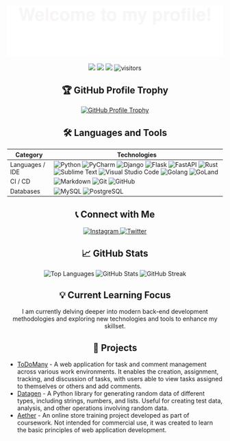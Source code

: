 ![](assets/Top_up.svg)

<p align="center">
    <a href="https://github.com/bezhan2009/bezhan2009"><img src="https://img.shields.io/badge/status-updating-brightgreen.svg"></a>
    <a href="https://github.com/python/cpython"><img src="https://img.shields.io/badge/Python-3.12-FF1493.svg"></a>
    <a href="https://github.com/bezhan2009/bezhan2009/graphs/contributors"><img src="https://img.shields.io/github/contributors/bezhan2009/bezhan2009?color=blue"></a>
    <img src="https://visitor-badge.laobi.icu/badge?page_id=bezhan2009.bezhan2009" alt="visitors"/>
</p>  
<h2 align="center">🏆 GitHub Profile Trophy</h2>
<p align="center">
    <a href="https://github.com/ryo-ma/github-profile-trophy">
        <img src="https://github-profile-trophy.vercel.app/?username=bezhan2009&theme=darkhub&no-frame=true&margin-w=15&margin-h=15&column=7" alt="GitHub Profile Trophy" />
    </a>
</p>
<h2 align="center">🛠️ Languages and Tools</h2>
<table align="center">
  <thead>
    <tr>
      <th>Category</th>
      <th>Technologies</th>
    </tr>
  </thead>
  <tbody>
    <tr>
      <td>Languages / IDE</td>
      <td>
        <img src="https://img.shields.io/badge/-Python-3776AB?style=flat&logo=Python&logoColor=white" alt="Python" />
        <img src="https://img.shields.io/badge/-PyCharm-3776AB?style=flat&logo=PyCharm&logoColor=white" alt="PyCharm" />
        <img src="https://img.shields.io/badge/-Django-092E20?style=flat&logo=Django&logoColor=white" alt="Django" />
        <img src="https://img.shields.io/badge/-Flask-000000?style=flat&logo=Flask&logoColor=white" alt="Flask" />
        <img src="https://img.shields.io/badge/-FastAPI-009688?style=flat&logo=FastAPI&logoColor=white" alt="FastAPI" />
        <img src="https://img.shields.io/badge/-Rust-000000?style=flat&logo=Rust&logoColor=white" alt="Rust" />
        <img src="https://img.shields.io/badge/-Sublime_Text-FF9800?style=flat&logo=Sublime-Text&logoColor=white" alt="Sublime Text" />
        <img src="https://img.shields.io/badge/-Visual%20Studio%20Code-007ACC?style=flat&logo=visual-studio-code&logoColor=white" alt="Visual Studio Code" />
        <img src="https://img.shields.io/badge/-Go-00ADD8?style=flat&logo=go&logoColor=white" alt="Golang" />
        <img src="https://img.shields.io/badge/-GoLand-00ADD8?style=flat&logo=goland&logoColor=white" alt="GoLand" />
      </td>
    </tr>
    <tr>
      <td>CI / CD</td>
      <td>
        <img src="https://img.shields.io/badge/-Markdown-2088FF?style=flat&logo=Markdown&logoColor=white" alt="Markdown" />
        <img src="https://img.shields.io/badge/-Git-F05032?style=flat&logo=git&logoColor=white" alt="Git" />
        <img src="https://img.shields.io/badge/-GitHub-181717?style=flat&logo=github&logoColor=white" alt="GitHub" />
      </td>
    </tr>
    <tr>
      <td>Databases</td>
      <td>
        <img src="https://img.shields.io/badge/-MySQL-4479A1?style=flat&logo=MySQL&logoColor=white" alt="MySQL" />
        <img src="https://img.shields.io/badge/-PostgreSQL-336791?style=flat&logo=postgresql&logoColor=black" alt="PostgreSQL" />
      </td>
    </tr>
  </tbody>
</table>
<h2 align="center">📞 Connect with Me</h2>
<p align="center">
  <a href="https://www.instagram.com/chupapy.munanuu/" target="_blank">
    <img src="https://img.icons8.com/color/48/000000/instagram-new.png" alt="Instagram" width="40" height="40"/>
  </a>
  <a href="https://twitter.com/BezanKarim90911" target="_blank">
    <img src="https://img.icons8.com/color/48/000000/twitter--v2.png" alt="Twitter" width="40" height="40"/>
  </a>
</p>
<h2 align="center">📈 GitHub Stats</h2>
<p align="center">
  <img src="https://github-readme-stats.vercel.app/api/top-langs?username=bezhan2009&show_icons=true&locale=en&layout=compact&theme=dark&hide_border=true&bg_color=0D1117&title_color=ffffff&text_color=c9d1d9&icon_color=2f80ed" alt="Top Languages" style="max-width: 300px;" />
  <img src="https://github-readme-stats.vercel.app/api?username=bezhan2009&show_icons=true&locale=en&theme=chartreuse-dark&hide_border=true&bg_color=0D1117&title_color=ffffff&text_color=c9d1d9&icon_color=2f80ed" alt="GitHub Stats" style="max-width: 300px;" />
  <img src="https://github-readme-streak-stats.herokuapp.com/?user=bezhan2009&theme=chartreuse-dark&hide_border=true&background=0D1117&currStreakLabel=ffffff&sideLabels=ffffff&currStreakNum=2f80ed&sideNums=c9d1d9&dates=c9d1d9&ring=2f80ed&fire=2f80ed" alt="GitHub Streak" style="max-width: 300px;" />
</p>
<h2 align="center">💡 Current Learning Focus</h2>
<p align="center">
  I am currently delving deeper into modern back-end development methodologies and exploring new technologies and tools to enhance my skillset.
</p>
<h2 align="center">📝 Projects</h2>
<ul>
  <li><a href="https://github.com/bezhan2009/ToDoMany">ToDoMany</a> - A web application for task and comment management across various work environments. It enables the creation, assignment, tracking, and discussion of tasks, with users able to view tasks assigned to themselves or others and add comments.</li>
  <li><a href="https://github.com/bezhan2009/Datagen">Datagen</a> - A Python library for generating random data of different types, including strings, numbers, and lists. Useful for creating test data, analysis, and other operations involving random data.</li>
  <li><a href="https://github.com/bezhan2009/Aether">Aether</a> - An online store training project developed as part of coursework. Not intended for commercial use, it was created to learn the basic principles of web application development.</li>
</ul>
